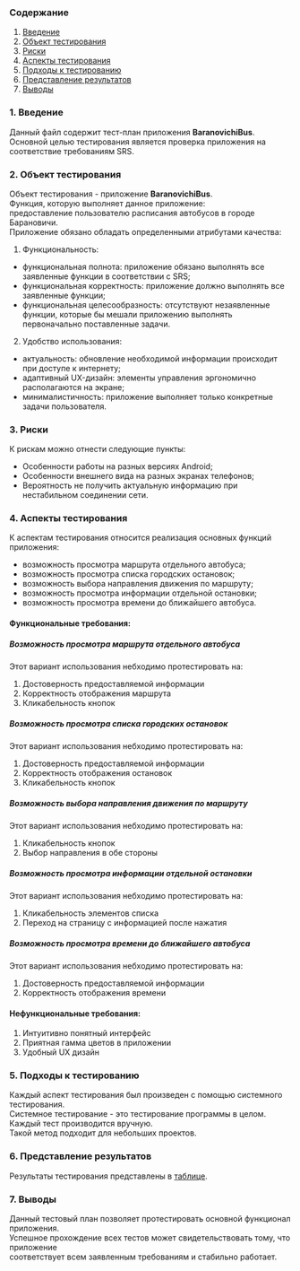 ### Содержание
  1. [Введение](#1)
  2. [Объект тестирования](#2)
  3. [Риски](#3)
  4. [Аспекты тестирования](#4)<br>
  5. [Подходы к тестированию](#5)
  6. [Представление результатов](#6)
  7. [Выводы](#7)

<a name="1"></a>
### 1. Введение
  Данный файл содержит тест-план приложения **BaranovichiBus**. Основной целью тестирования является
  проверка приложения на соответствие требованиям SRS.

<a name="2"></a>
### 2. Объект тестирования
Объект тестирования -  приложение **BaranovichiBus**.  
Функция, которую выполняет данное приложение:  
предоставление пользователю расписания автобусов в городе Барановичи.  
Приложение обязано обладать определенными атрибутами качества: 
   
   1. Функциональность:
+ функциональная полнота: приложение обязано выполнять все заявленные функции в соответствии с SRS;
+ функциональная корректность: приложение должно выполнять все заявленные функции;
+ функциональная целесообразность: отсутствуют незаявленные функции, которые бы мешали приложению выполнять первоначально поставленные задачи.

2. Удобство использования:  
+ актуальность: обновление необходимой информации происходит при доступе к интернету;  
+ адаптивный UX-дизайн: элементы управления эргономично располагаются на экране;  
+ минималистичность: приложение выполняет только конкретные задачи пользователя.  


<a name="3"></a>
### 3. Риски
К рискам можно отнести следующие пункты:
* Особенности работы на разных версиях Android;
* Особенности внешнего вида на разных экранах телефонов;
* Вероятность не получить актуальную информацию при нестабильном соединении сети.  

<a name="4"></a>
### 4. Аспекты тестирования
К аспектам тестирования относится реализация основных функций приложения:
* возможность просмотра маршрута отдельного автобуса;
* возможность просмотра списка городских остановок;
* возможность выбора направления движения по маршруту;
* возможность просмотра информации отдельной остановки;
* возможность просмотра времени до ближайшего автобуса.

#### Функциональные требования:

##### Возможность просмотра маршрута отдельного автобуса
Этот вариант использования небходимо протестировать на:
1. Достоверность предоставляемой информации
2. Корректность отображения маршрута  
3. Кликабельность кнопок

##### Возможность просмотра списка городских остановок
Этот вариант использования небходимо протестировать на:
1. Достоверность предоставляемой информации
2. Корректность отображения остановок  
3. Кликабельность кнопок

##### Возможность выбора направления движения по маршруту  
Этот вариант использования небходимо протестировать на:
1. Кликабельность кнопок
2. Выбор направления в обе стороны

##### Возможность просмотра информации отдельной остановки  
Этот вариант использования небходимо протестировать на:  
1. Кликабельность элементов списка  
2. Переход на страницу с информацией после нажатия

##### Возможность просмотра времени до ближайшего автобуса
Этот вариант использования небходимо протестировать на:  
1. Достоверность предоставляемой информации  
2. Корректность отображения времени  

#### Нефункциональные требования:
1. Интуитивно понятный интерфейс
2. Приятная гамма цветов в приложении  
3. Удобный UX дизайн  

<a name="5"></a>
### 5. Подходы к тестированию
Каждый аспект тестирования был произведен с помощью системного тестирования.  
Системное тестирование - это тестирование программы в целом.  
Каждый тест производится вручную.  
Такой метод подходит для небольших проектов.

<a name="6"></a>
### 6. Представление результатов
Результаты тестирования представлены в [таблице]().

<a name="7"></a>
### 7. Выводы
Данный тестовый план позволяет протестировать основной функционал приложения.  
Успешное прохождение всех тестов может свидетельствовать тому, что приложение  
соответствует всем заявленным требованиям и стабильно работает.
